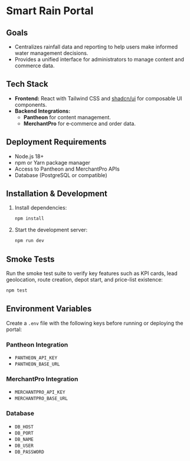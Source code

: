 # Smart Rain Portal

## Goals
- Centralizes rainfall data and reporting to help users make informed water management decisions.
- Provides a unified interface for administrators to manage content and commerce data.

## Tech Stack
- **Frontend:** React with Tailwind CSS and [shadcn/ui](https://ui.shadcn.com) for composable UI components.
- **Backend Integrations:**
  - **Pantheon** for content management.
  - **MerchantPro** for e‑commerce and order data.

## Deployment Requirements
- Node.js 18+
- npm or Yarn package manager
- Access to Pantheon and MerchantPro APIs
- Database (PostgreSQL or compatible)

## Installation & Development
1. Install dependencies:
   ```bash
   npm install
   ```
2. Start the development server:
   ```bash
   npm run dev
   ```

## Smoke Tests
Run the smoke test suite to verify key features such as KPI cards, lead geolocation, route creation, depot start, and price-list existence:

```bash
npm test
```

## Environment Variables
Create a `.env` file with the following keys before running or deploying the portal:

### Pantheon Integration
- `PANTHEON_API_KEY`
- `PANTHEON_BASE_URL`

### MerchantPro Integration
- `MERCHANTPRO_API_KEY`
- `MERCHANTPRO_BASE_URL`

### Database
- `DB_HOST`
- `DB_PORT`
- `DB_NAME`
- `DB_USER`
- `DB_PASSWORD`
